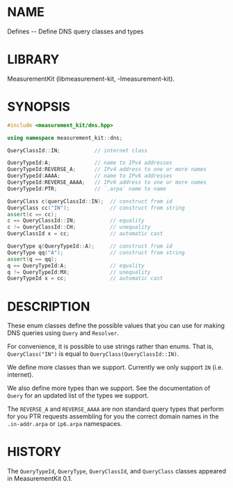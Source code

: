 # NAME
Defines -- Define DNS query classes and types

# LIBRARY
MeasurementKit (libmeasurement-kit, -lmeasurement-kit).

# SYNOPSIS
```C++
#include <measurement_kit/dns.hpp>

using namespace measurement_kit::dns;

QueryClassId::IN;           // internet class

QueryTypeId:A;              // name to IPv4 addresses
QueryTypeId:REVERSE_A;      // IPv4 address to one or more names
QueryTypeId:AAAA;           // name to IPv6 addresses
QueryTypeId:REVERSE_AAAA;   // IPv6 address to one or more names
QueryTypeId:PTR;            // `.arpa` name to name

QueryClass c(queryClassId::IN);  // construct from id
QueryClass cc("IN");             // construct from string
assert(c == cc);
c == QueryClassId::IN;           // equality
c != QueryClassId::CH;           // unequality
QueryClassId x = cc;             // automatic cast

QueryType q(QueryTypeId::A);     // construct from id
QueryType qq("A");               // construct from string
assert(q == qq);
q == QueryTypeId:A;              // equality
q != QueryTypeId:MX;             // unequality
QueryTypeId x = cc;              // automatic cast

```

# DESCRIPTION

These enum classes define the possible values that you can use for
making DNS queries using `Query` and `Resolver`.

For convenience, it is possible to use strings rather than enums. That is,
`QueryClass("IN")` is equal to `QueryClass(QueryClassId::IN)`.

We define more classes than we support. Currently we only support `IN`
(i.e. internet).

We also define more types than we support. See the documentation of
`Query` for an updated list of the types we support.

The `REVERSE_A` and `REVERSE_AAAA` are non standard query types that
perform for you PTR requests assembling for you the correct domain names
in the `.in-addr.arpa` or `ip6.arpa` namespaces.

# HISTORY

The `QueryTypeId`, `QueryType`, `QueryClassId`, and `QueryClass` classes
appeared in MeasurementKit 0.1.
